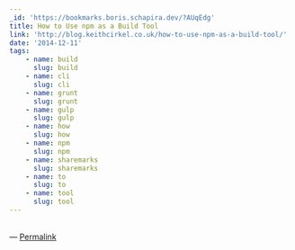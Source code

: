 ```yaml
---
_id: 'https://bookmarks.boris.schapira.dev/?AUqEdg'
title: How to Use npm as a Build Tool
link: 'http://blog.keithcirkel.co.uk/how-to-use-npm-as-a-build-tool/'
date: '2014-12-11'
tags:
    - name: build
      slug: build
    - name: cli
      slug: cli
    - name: grunt
      slug: grunt
    - name: gulp
      slug: gulp
    - name: how
      slug: how
    - name: npm
      slug: npm
    - name: sharemarks
      slug: sharemarks
    - name: to
      slug: to
    - name: tool
      slug: tool
---
```


<br>&#8212;
<a href="https://bookmarks.boris.schapira.dev/?AUqEdg" title="Permalink">Permalink</a>

